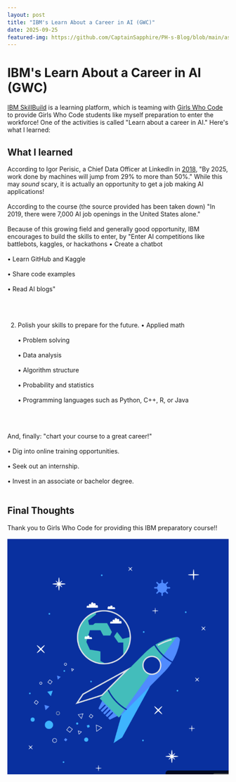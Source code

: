 ```yaml
---
layout: post
title: "IBM's Learn About a Career in AI (GWC)"
date: 2025-09-25
featured-img: https://github.com/CaptainSapphire/PH-s-Blog/blob/main/assets/September%202025/Screenshot%202025-09-25%20215151.png?raw=true
---
```


# IBM's Learn About a Career in AI (GWC)
[IBM SkillBuild](https://skillsbuild.org/) is a learning platform, which is teaming with [Girls Who Code](https://girlswhocode.com/) to provide Girls Who Code students like myself preparation to enter the workforce! One of the activities is called "Learn about a career in AI." Here's what I learned:

## What I learned
According to Igor Perisic, a Chief Data Officer at LinkedIn in [2018](https://www.weforum.org/agenda/2018/09/artificial-intelligence-shaking-up-job-market/), "By 2025, work done by machines will jump from 29% to more than 50%." While this may *sound* scary, it is actually an opportunity to get a job making AI applications! <br><br>
According to the course (the source provided has been taken down) "In 2019, there were 7,000 AI job openings in the United States alone." <br><br>
Because of this growing field and generally good opportunity, IBM encourages to build the skills to enter, by 
"Enter AI competitions like battlebots, kaggles, or hackathons
• Create a chatbot <br><br>
• Learn GitHub and Kaggle<br><br>
• Share code examples<br><br>
• Read AI blogs"<br><br>
<br><br>

2. Polish your skills to prepare for the future.
• Applied math<br><br>
• Problem solving<br><br>
• Data analysis<br><br>
• Algorithm structure<br><br>
• Probability and statistics<br><br>
• Programming languages such as Python, C++, R, or Java
<br><br><br><br>

And, finally: "chart your course to a great career!"<br><br>
• Dig into online training opportunities.<br><br>
• Seek out an internship.<br><br>
• Invest in an associate or bachelor degree.<br><br>

## Final Thoughts
Thank you to Girls Who Code for providing this IBM preparatory course!! <br><br>
![rocket from presentation](https://github.com/CaptainSapphire/PH-s-Blog/blob/main/assets/September%202025/Screenshot%202025-09-25%20215151.png?raw=true)

